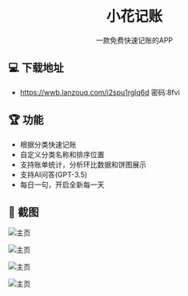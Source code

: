 <h1 align="center">小花记账</h1>

<div align="center">
  一款免费快速记账的APP
</div>

## 💻 下载地址
 - https://wwb.lanzouq.com/i2spu1rglq6d  密码:8fvi

## 🏆 功能

- 根据分类快速记账
- 自定义分类名称和排序位置
- 支持账单统计，分析环比数据和饼图展示
- 支持AI问答(GPT-3.5)
- 每日一句，开启全新每一天

## 💎 截图

![主页](https://github.com/leopold7/XHJZ/img/home.png)

![主页](https://github.com/leopold7/XHJZ/img/statistic.png)

![主页](https://github.com/leopold7/XHJZ/img/mine.png)

![主页](https://github.com/leopold7/XHJZ/img/AI.png)

